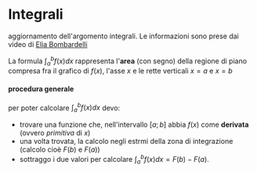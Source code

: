 # Integrali
aggiornamento dell'argomento integrali. Le informazioni sono prese dai video di [Elia Bombardelli](https://www.youtube.com/playlist?list=PLD65828BD6F3E86AA)

La formula $\int_a^bf(x) dx$ rappresenta l'**area** (con segno) della regione di piano compresa fra il grafico di $f(x)$, l'asse $x$ e le rette verticali $x = a$ e $x=b$

#### procedura generale
per poter calcolare $\int_a^bf(x)dx$ devo:
- trovare una funzione che, nell'intervallo $[a; b]$ abbia $f(x)$ come **derivata** (ovvero *primitiva* di $x$)
- una volta trovata, la calcolo negli estrmi della zona di integrazione (calcolo cioè $F(b)$ e $F(a)$)
- sottraggo i due valori per calcolare $\int_a^bf(x) dx = F(b)-F(a)$.
